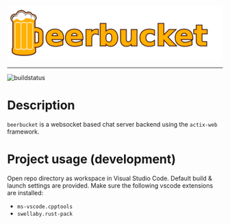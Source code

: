 
![logo](doc/img/beerbucket_logo.png)

-----------------

![buildstatus](https://travis-ci.org/BjoB/beerbucket.svg?branch=master)

# Description

``beerbucket`` is a websocket based chat server backend using the ``actix-web`` framework.

# Project usage (development)

Open repo directory as workspace in Visual Studio Code. Default build & launch settings are provided. 
Make sure the following vscode extensions are installed:

- `ms-vscode.cpptools`
- `swellaby.rust-pack`
